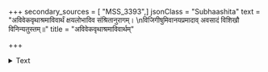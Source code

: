 +++
secondary_sources = [ "MSS_3393",]
jsonClass = "Subhaashita"
text = "अविवेकवृथाश्रमाविवार्थं क्षयलोभाविव संश्रितानुरागम्।  \nविजिगीषुमिवानयप्रमादाव् अवसादं विशिखौ विनिन्यतुस्तम्॥"
title = "अविवेकवृथाश्रमाविवार्थम्"

+++

<details><summary>Text</summary>

अविवेकवृथाश्रमाविवार्थं क्षयलोभाविव संश्रितानुरागम्।  
विजिगीषुमिवानयप्रमादाव् अवसादं विशिखौ विनिन्यतुस्तम्॥
</details>
